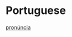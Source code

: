 # Portuguese

[](https://s3-us-west-2.amazonaws.com/secure.notion-static.com/2e6cd9b0-ff24-4fd1-bc6e-7bd34ae9a123/Track01.cda)

[](https://s3-us-west-2.amazonaws.com/secure.notion-static.com/69aad88f-a25f-46d4-bfaa-bdb1ae228d35/Track01.cda)

[](https://s3-us-west-2.amazonaws.com/secure.notion-static.com/43bac301-85be-4dd6-a433-b53aecd5bbca/Track01.cda)

[](https://s3-us-west-2.amazonaws.com/secure.notion-static.com/95c13885-610e-4e1d-a965-ccb8f69a550f/Track01.cda)

[pronúncia](Portuguese%206b4b2a8d029745cd9d5c1eac42214a20/pronu%CC%81ncia%20637231b2d8e04c8eb7edaea5de833b13.md)